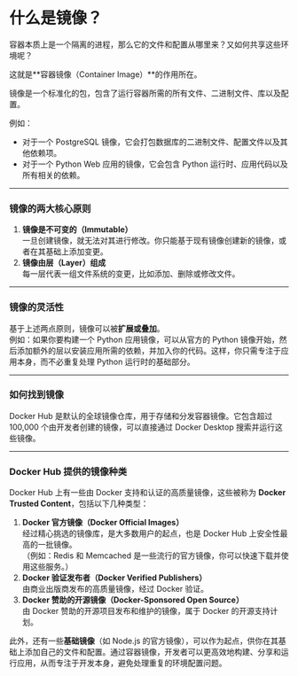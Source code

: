 # 什么是镜像？

容器本质上是一个隔离的进程，那么它的文件和配置从哪里来？又如何共享这些环境呢？

这就是**容器镜像（Container Image）**的作用所在。

镜像是一个标准化的包，包含了运行容器所需的所有文件、二进制文件、库以及配置。

例如：

+ 对于一个 PostgreSQL 镜像，它会打包数据库的二进制文件、配置文件以及其他依赖项。
+ 对于一个 Python Web 应用的镜像，它会包含 Python 运行时、应用代码以及所有相关的依赖。

---

### **镜像的两大核心原则**
1. **镜像是不可变的（Immutable）**  
一旦创建镜像，就无法对其进行修改。你只能基于现有镜像创建新的镜像，或者在其基础上添加变更。
2. **镜像由层（Layer）组成**  
每一层代表一组文件系统的变更，比如添加、删除或修改文件。

---

### **镜像的灵活性**
基于上述两点原则，镜像可以被**扩展或叠加**。  
例如：如果你要构建一个 Python 应用镜像，可以从官方的 Python 镜像开始，然后添加额外的层以安装应用所需的依赖，并加入你的代码。这样，你只需专注于应用本身，而不必重复处理 Python 运行时的基础部分。

---

### **如何找到镜像**
Docker Hub 是默认的全球镜像仓库，用于存储和分发容器镜像。它包含超过 100,000 个由开发者创建的镜像，可以直接通过 Docker Desktop 搜索并运行这些镜像。

---

### **Docker Hub 提供的镜像种类**
Docker Hub 上有一些由 Docker 支持和认证的高质量镜像，这些被称为 **Docker Trusted Content**，包括以下几种类型：

1. **Docker 官方镜像（Docker Official Images）**  
经过精心挑选的镜像库，是大多数用户的起点，也是 Docker Hub 上安全性最高的一批镜像。  
（例如：Redis 和 Memcached 是一些流行的官方镜像，你可以快速下载并使用这些服务。）
2. **Docker 验证发布者（Docker Verified Publishers）**  
由商业出版商发布的高质量镜像，经过 Docker 验证。
3. **Docker 赞助的开源镜像（Docker-Sponsored Open Source）**  
由 Docker 赞助的开源项目发布和维护的镜像，属于 Docker 的开源支持计划。

此外，还有一些**基础镜像**（如 Node.js 的官方镜像），可以作为起点，供你在其基础上添加自己的文件和配置。通过容器镜像，开发者可以更高效地构建、分享和运行应用，从而专注于开发本身，避免处理重复的环境配置问题。



